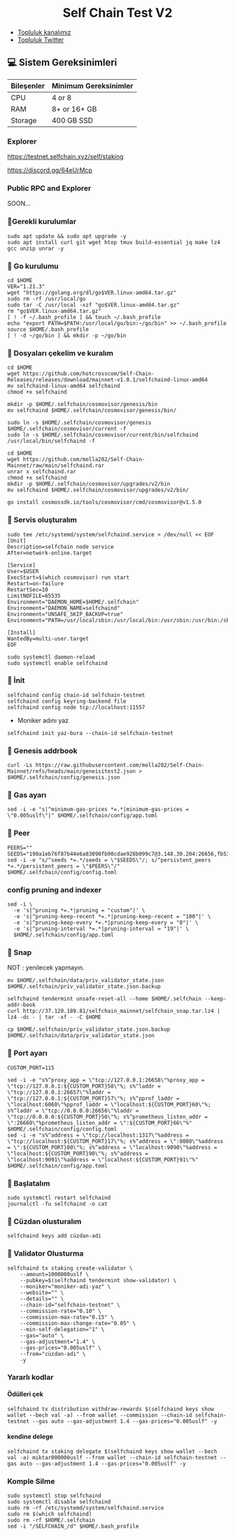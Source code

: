 <h1 align="center"> Self Chain Test V2 </h1>




 * [Topluluk kanalımız](https://t.me/corenodechat)<br>
 * [Topluluk Twitter](https://twitter.com/corenodeHQ)<br>

## 💻 Sistem Gereksinimleri
| Bileşenler | Minimum Gereksinimler | 
| ------------ | ------------ |
| CPU |	4 or 8 |
| RAM	| 8+ or 16+ GB |
| Storage	| 400 GB SSD |

### Explorer

https://testnet.selfchain.xyz/self/staking

https://discord.gg/64eUrMcp

### Public RPC and Explorer

SOON...

### 🚧Gerekli kurulumlar
```
sudo apt update && sudo apt upgrade -y
sudo apt install curl git wget htop tmux build-essential jq make lz4 gcc unzip unrar -y
```

### 🚧 Go kurulumu
```
cd $HOME
VER="1.21.3"
wget "https://golang.org/dl/go$VER.linux-amd64.tar.gz"
sudo rm -rf /usr/local/go
sudo tar -C /usr/local -xzf "go$VER.linux-amd64.tar.gz"
rm "go$VER.linux-amd64.tar.gz"
[ ! -f ~/.bash_profile ] && touch ~/.bash_profile
echo "export PATH=$PATH:/usr/local/go/bin:~/go/bin" >> ~/.bash_profile
source $HOME/.bash_profile
[ ! -d ~/go/bin ] && mkdir -p ~/go/bin
```

### 🚧 Dosyaları çekelim ve kuralım

```
cd $HOME
wget https://github.com/hotcrosscom/Self-Chain-Releases/releases/download/mainnet-v1.0.1/selfchaind-linux-amd64
mv selfchaind-linux-amd64 selfchaind
chmod +x selfchaind
```
```
mkdir -p $HOME/.selfchain/cosmovisor/genesis/bin
mv selfchaind $HOME/.selfchain/cosmovisor/genesis/bin/
```
```
sudo ln -s $HOME/.selfchain/cosmovisor/genesis $HOME/.selfchain/cosmovisor/current -f
sudo ln -s $HOME/.selfchain/cosmovisor/current/bin/selfchaind /usr/local/bin/selfchaind -f
```
```
cd $HOME
wget https://github.com/molla202/Self-Chain-Mainnet/raw/main/selfchaind.rar
unrar x selfchaind.rar
chmod +x selfchaind
mkdir -p $HOME/.selfchain/cosmovisor/upgrades/v2/bin
mv selfchaind $HOME/.selfchain/cosmovisor/upgrades/v2/bin/
```
```
go install cosmossdk.io/tools/cosmovisor/cmd/cosmovisor@v1.5.0
```
### 🚧 Servis oluşturalım
```
sudo tee /etc/systemd/system/selfchaind.service > /dev/null << EOF
[Unit]
Description=selfchain node service
After=network-online.target

[Service]
User=$USER
ExecStart=$(which cosmovisor) run start
Restart=on-failure
RestartSec=10
LimitNOFILE=65535
Environment="DAEMON_HOME=$HOME/.selfchain"
Environment="DAEMON_NAME=selfchaind"
Environment="UNSAFE_SKIP_BACKUP=true"
Environment="PATH=/usr/local/sbin:/usr/local/bin:/usr/sbin:/usr/bin:/sbin:/bin:/usr/games:/usr/local/games:/snap/bin:$HOME/.selfchain/cosmovisor/current/bin"

[Install]
WantedBy=multi-user.target
EOF
```
```
sudo systemctl daemon-reload
sudo systemctl enable selfchaind
```
### 🚧 İnit
```
selfchaind config chain-id selfchain-testnet
selfchaind config keyring-backend file
selfchaind config node tcp://localhost:11557
```
* Moniker adını yaz
```
selfchaind init yaz-bura --chain-id selfchain-testnet
```
### 🚧 Genesis addrbook
```
curl -Ls https://raw.githubusercontent.com/molla202/Self-Chain-Mainnet/refs/heads/main/geneisitest2.json > $HOME/.selfchain/config/genesis.json
```
### 🚧 Gas ayarı
```
sed -i -e "s|^minimum-gas-prices *=.*|minimum-gas-prices = \"0.005uslf\"|" $HOME/.selfchain/config/app.toml
```
### 🚧 Peer
```
PEERS=""
SEEDS="190a1eb76f87b44e6a83090fb90cdae928b099c7@3.148.30.204:26656,fb533599c0100909c6021448a1e0ae1617212f3d@3.147.222.52:26656"
sed -i -e "s/^seeds *=.*/seeds = \"$SEEDS\"/; s/^persistent_peers *=.*/persistent_peers = \"$PEERS\"/" $HOME/.selfchain/config/config.toml
```
### config pruning and indexer
```
sed -i \
  -e 's|^pruning *=.*|pruning = "custom"|' \
  -e 's|^pruning-keep-recent *=.*|pruning-keep-recent = "100"|' \
  -e 's|^pruning-keep-every *=.*|pruning-keep-every = "0"|' \
  -e 's|^pruning-interval *=.*|pruning-interval = "19"|' \
  $HOME/.selfchain/config/app.toml
```

### 🚧 Snap
NOT : yenilecek yapmayın.
```
mv $HOME/.selfchain/data/priv_validator_state.json $HOME/.selfchain/priv_validator_state.json.backup 

selfchaind tendermint unsafe-reset-all --home $HOME/.selfchain --keep-addr-book 
curl http://37.120.189.81/selfchain_mainnet/selfchain_snap.tar.lz4 | lz4 -dc - | tar -xf - -C $HOME

cp $HOME/.selfchain/priv_validator_state.json.backup $HOME/.selfchain/data/priv_validator_state.json 
```

### 🚧 Port ayarı
```
CUSTOM_PORT=115

sed -i -e "s%^proxy_app = \"tcp://127.0.0.1:26658\"%proxy_app = \"tcp://127.0.0.1:${CUSTOM_PORT}58\"%; s%^laddr = \"tcp://127.0.0.1:26657\"%laddr = \"tcp://127.0.0.1:${CUSTOM_PORT}57\"%; s%^pprof_laddr = \"localhost:6060\"%pprof_laddr = \"localhost:${CUSTOM_PORT}60\"%; s%^laddr = \"tcp://0.0.0.0:26656\"%laddr = \"tcp://0.0.0.0:${CUSTOM_PORT}56\"%; s%^prometheus_listen_addr = \":26660\"%prometheus_listen_addr = \":${CUSTOM_PORT}66\"%" $HOME/.selfchain/config/config.toml
sed -i -e "s%^address = \"tcp://localhost:1317\"%address = \"tcp://localhost:${CUSTOM_PORT}17\"%; s%^address = \":8080\"%address = \":${CUSTOM_PORT}80\"%; s%^address = \"localhost:9090\"%address = \"localhost:${CUSTOM_PORT}90\"%; s%^address = \"localhost:9091\"%address = \"localhost:${CUSTOM_PORT}91\"%" $HOME/.selfchain/config/app.toml
```
### 🚧 Başlatalım
```
sudo systemctl restart selfchaind
journalctl -fu selfchaind -o cat
```


### 🚧 Cüzdan olusturalım
```
selfchaind keys add cüzdan-adi
```
### 🚧 Validator Olusturma
```
selfchaind tx staking create-validator \
    --amount=1000000uslf \
    --pubkey=$(selfchaind tendermint show-validator) \
    --moniker="moniker-adi-yaz" \
    --website="" \
    --details="" \
    --chain-id="selfchain-testnet" \
    --commission-rate="0.10" \
    --commission-max-rate="0.15" \
    --commission-max-change-rate="0.05" \
    --min-self-delegation="1" \
    --gas="auto" \
    --gas-adjustment="1.4" \
    --gas-prices="0.005uslf" \
    --from="cüzdan-adi" \
    -y
```

### Yararlı kodlar
#### Ödülleri çek 
```
selfchaind tx distribution withdraw-rewards $(selfchaind keys show wallet --bech val -a) --from wallet --commission --chain-id selfchain-testnet --gas auto --gas-adjustment 1.4 --gas-prices="0.005uslf" -y
```

#### kendine delege
```
selfchaind tx staking delegate $(selfchaind keys show wallet --bech val -a) miktar000000uslf --from wallet --chain-id selfchain-testnet --gas auto --gas-adjustment 1.4 --gas-prices="0.005uslf" -y 
```


### Komple Silme
```
sudo systemctl stop selfchaind
sudo systemctl disable selfchaind
sudo rm -rf /etc/systemd/system/selfchaind.service
sudo rm $(which selfchaind)
sudo rm -rf $HOME/.selfchain
sed -i "/SELFCHAIN_/d" $HOME/.bash_profile
```

